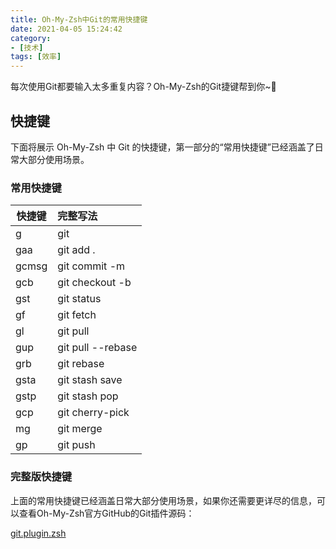 ```yaml
---
title: Oh-My-Zsh中Git的常用快捷键
date: 2021-04-05 15:24:42
category: 
- [技术]
tags: [效率]
---
```


每次使用Git都要输入太多重复内容？Oh-My-Zsh的Git捷键帮到你~🤩

<!-- more -->

## 快捷键

下面将展示 Oh-My-Zsh 中 Git 的快捷键，第一部分的“常用快捷键”已经涵盖了日常大部分使用场景。

### 常用快捷键

快捷键|完整写法
-|:-|
g|git
gaa|git add .
gcmsg|git commit -m
gcb|git checkout -b
gst|git status
gf|git fetch
gl|git pull
gup|git pull --rebase
grb|git rebase
gsta|git stash save
gstp|git stash pop
gcp|git cherry-pick
mg|git merge
gp|git push

### 完整版快捷键

上面的常用快捷键已经涵盖日常大部分使用场景，如果你还需要更详尽的信息，可以查看Oh-My-Zsh官方GitHub的Git插件源码：

[git.plugin.zsh](https://github.com/ohmyzsh/ohmyzsh/blob/master/plugins/git/git.plugin.zsh)
